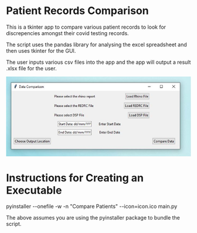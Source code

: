 # Patient Records Comparison

This is a tkinter app to compare various patient records to look for discrepencies amongst their covid testing records. 

The script uses the pandas library for analysing the excel spreadsheet and then uses tkinter for the GUI. 

The user inputs various csv files into the app and the app will output a result .xlsx file for the user. 

![app](app.JPG)


# Instructions for Creating an Executable 
pyinstaller --onefile -w -n "Compare Patients" --icon=icon.ico main.py

The above assumes you are using the pyinstaller package to bundle the script. 





